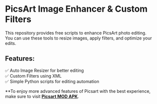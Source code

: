 # PicsArt Image Enhancer & Custom Filters  

This repository provides free scripts to enhance PicsArt photo editing.  
You can use these tools to resize images, apply filters, and optimize your edits.  

## Features:
✅ Auto Image Resizer for better editing  
✅ Custom Filters using XML  
✅ Simple Python scripts for editing automation  

**To enjoy more advanced features of Picsart with the best experience, make sure to visit **[Picsart MOD APK](https://piksartgo.com/)**.  
